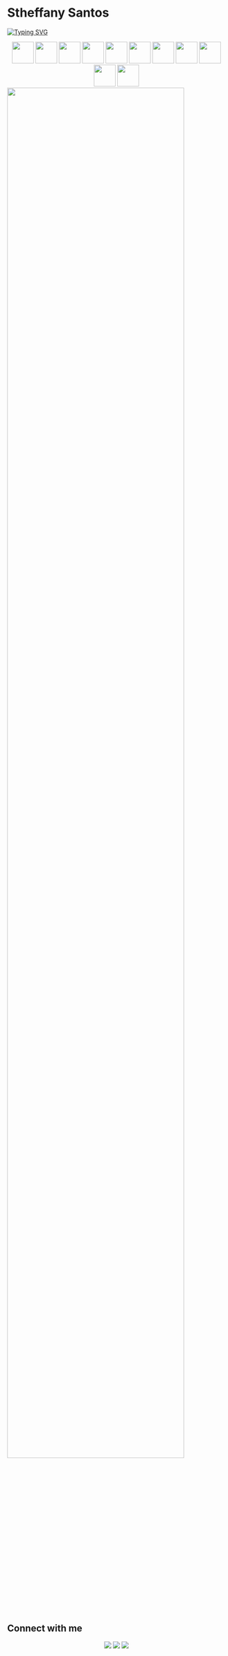 # Stheffany Santos

[![Typing SVG](https://readme-typing-svg.herokuapp.com/?color=de3163&size=30&center=true&vCenter=true&width=1000&lines=Hi,+I'm+Stheffany+Santos;Computer+Science+Student;Frontend+%26+Backend+Developer;Always+Learning+New+Things)](https://git.io/typing-svg)

<div align="center">
  <img src="https://cdn.jsdelivr.net/gh/devicons/devicon/icons/java/java-original.svg" height="50" />
  <img src="https://cdn.jsdelivr.net/gh/devicons/devicon/icons/javascript/javascript-original.svg" height="50" />
  <img src="https://cdn.jsdelivr.net/gh/devicons/devicon/icons/nodejs/nodejs-original.svg" height="50" />
  <img src="https://cdn.jsdelivr.net/gh/devicons/devicon/icons/python/python-original.svg" height="50" />
  <img src="https://cdn.jsdelivr.net/gh/devicons/devicon/icons/vuejs/vuejs-original.svg" height="50" />
  <img src="https://cdn.jsdelivr.net/gh/devicons/devicon/icons/react/react-original.svg" height="50" />
  <img src="https://cdn.jsdelivr.net/gh/devicons/devicon/icons/nextjs/nextjs-original.svg" height="50" />
  <img src="https://cdn.jsdelivr.net/gh/devicons/devicon/icons/postgresql/postgresql-original.svg" height="50" />
  <img src="https://cdn.jsdelivr.net/gh/devicons/devicon/icons/mongodb/mongodb-original.svg" height="50" />
  <img src="https://cdn.jsdelivr.net/gh/devicons/devicon/icons/mysql/mysql-original.svg" height="50" />
  <img src="https://cdn.jsdelivr.net/gh/devicons/devicon/icons/figma/figma-original.svg" height="50" />
</div>

<img width="90%" src="https://github-readme-stats.vercel.app/api/top-langs/?username=stheffanysantos&layout=compact&hide_border=true&title_color=de3163&text_color=c9d1d9&bg_color=0d1117"/>


## Connect with me
<div align="center">
  <a href="https://instagram.com/tetscode" target="_blank"><img src="https://img.shields.io/badge/-Instagram-de3163?style=for-the-badge&logo=instagram&logoColor=white"/></a>
  <a href="mailto:stheffany.sts@gmail.com"><img src="https://img.shields.io/badge/-Gmail-0D1117?style=for-the-badge&logo=gmail&logoColor=white"/></a>
  <a href="https://www.linkedin.com/in/stheffany-santos/" target="_blank"><img src="https://img.shields.io/badge/-LinkedIn-0D1117?style=for-the-badge&logo=linkedin&logoColor=0A66C2"/></a>
</div>
